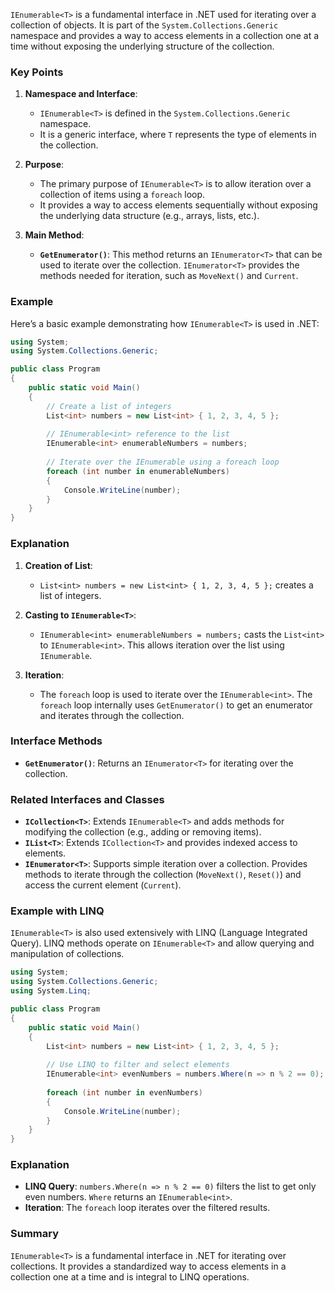 `IEnumerable<T>` is a fundamental interface in .NET used for iterating over a collection of objects. It is part of the `System.Collections.Generic` namespace and provides a way to access elements in a collection one at a time without exposing the underlying structure of the collection.

### Key Points

1. **Namespace and Interface**:
   - `IEnumerable<T>` is defined in the `System.Collections.Generic` namespace.
   - It is a generic interface, where `T` represents the type of elements in the collection.

2. **Purpose**:
   - The primary purpose of `IEnumerable<T>` is to allow iteration over a collection of items using a `foreach` loop.
   - It provides a way to access elements sequentially without exposing the underlying data structure (e.g., arrays, lists, etc.).

3. **Main Method**:
   - **`GetEnumerator()`**: This method returns an `IEnumerator<T>` that can be used to iterate over the collection. `IEnumerator<T>` provides the methods needed for iteration, such as `MoveNext()` and `Current`.

### Example

Here’s a basic example demonstrating how `IEnumerable<T>` is used in .NET:

```csharp
using System;
using System.Collections.Generic;

public class Program
{
    public static void Main()
    {
        // Create a list of integers
        List<int> numbers = new List<int> { 1, 2, 3, 4, 5 };
        
        // IEnumerable<int> reference to the list
        IEnumerable<int> enumerableNumbers = numbers;
        
        // Iterate over the IEnumerable using a foreach loop
        foreach (int number in enumerableNumbers)
        {
            Console.WriteLine(number);
        }
    }
}
```

### Explanation

1. **Creation of List**:
   - `List<int> numbers = new List<int> { 1, 2, 3, 4, 5 };` creates a list of integers.

2. **Casting to `IEnumerable<T>`**:
   - `IEnumerable<int> enumerableNumbers = numbers;` casts the `List<int>` to `IEnumerable<int>`. This allows iteration over the list using `IEnumerable`.

3. **Iteration**:
   - The `foreach` loop is used to iterate over the `IEnumerable<int>`. The `foreach` loop internally uses `GetEnumerator()` to get an enumerator and iterates through the collection.

### Interface Methods

- **`GetEnumerator()`**: Returns an `IEnumerator<T>` for iterating over the collection.

### Related Interfaces and Classes

- **`ICollection<T>`**: Extends `IEnumerable<T>` and adds methods for modifying the collection (e.g., adding or removing items).
- **`IList<T>`**: Extends `ICollection<T>` and provides indexed access to elements.
- **`IEnumerator<T>`**: Supports simple iteration over a collection. Provides methods to iterate through the collection (`MoveNext()`, `Reset()`) and access the current element (`Current`).

### Example with LINQ

`IEnumerable<T>` is also used extensively with LINQ (Language Integrated Query). LINQ methods operate on `IEnumerable<T>` and allow querying and manipulation of collections.

```csharp
using System;
using System.Collections.Generic;
using System.Linq;

public class Program
{
    public static void Main()
    {
        List<int> numbers = new List<int> { 1, 2, 3, 4, 5 };
        
        // Use LINQ to filter and select elements
        IEnumerable<int> evenNumbers = numbers.Where(n => n % 2 == 0);
        
        foreach (int number in evenNumbers)
        {
            Console.WriteLine(number);
        }
    }
}
```

### Explanation

- **LINQ Query**: `numbers.Where(n => n % 2 == 0)` filters the list to get only even numbers. `Where` returns an `IEnumerable<int>`.
- **Iteration**: The `foreach` loop iterates over the filtered results.

### Summary

`IEnumerable<T>` is a fundamental interface in .NET for iterating over collections. It provides a standardized way to access elements in a collection one at a time and is integral to LINQ operations.